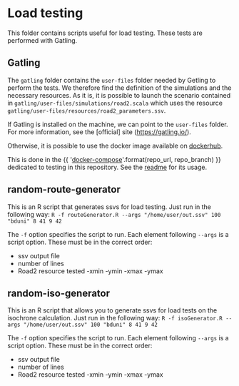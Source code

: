 # Load testing

This folder contains scripts useful for load testing. These tests are performed with Gatling.

## Gatling

The `gatling` folder contains the `user-files` folder needed by Getling to perform the tests. We therefore find the definition of the simulations and the necessary resources. As it is, it is possible to launch the scenario contained in `gatling/user-files/simulations/road2.scala` which uses the resource `gatling/user-files/resources/road2_parameters.ssv`.

If Gatling is installed on the machine, we can point to the `user-files` folder. For more information, see the [official] site (https://gatling.io/).

Otherwise, it is possible to use the docker image available on [dockerhub](https://hub.docker.com/r/denvazh/gatling).

This is done in the {{ '[docker-compose]({}/tree/{}/docker/test/)'.format(repo_url, repo_branch) }} dedicated to testing in this repository. See the [readme](../../docker/test/readme.md) for its usage.

## random-route-generator

This is an R script that generates ssvs for load testing. Just run in the following way:
`R -f routeGenerator.R --args "/home/user/out.ssv" 100 "bduni" 8 41 9 42`

The `-f` option specifies the script to run. Each element following `--args` is a script option. These must be in the correct order:
- ssv output file
- number of lines
- Road2 resource tested
-xmin
-ymin
-xmax
-ymax

## random-iso-generator

This is an R script that allows you to generate ssvs for load tests on the isochrone calculation. Just run in the following way:
`R -f isoGenerator.R --args "/home/user/out.ssv" 100 "bduni" 8 41 9 42`

The `-f` option specifies the script to run. Each element following `--args` is a script option. These must be in the correct order:
- ssv output file
- number of lines
- Road2 resource tested
-xmin
-ymin
-xmax
-ymax